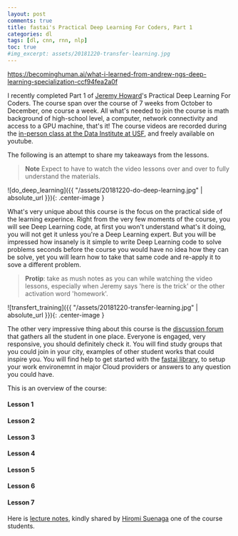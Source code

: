 ```yaml
---
layout: post
comments: true
title: fastai's Practical Deep Learning For Coders, Part 1
categories: dl
tags: [dl, cnn, rnn, nlp]
toc: true
#img_excerpt: assets/20181220-transfer-learning.jpg
---
```


https://becominghuman.ai/what-i-learned-from-andrew-ngs-deep-learning-specialization-ccf94fea2a0f

I recently completed Part 1 of [Jeremy Howard](https://twitter.com/jeremyphoward)'s Practical Deep Learning For Coders. The course span over the course of 7 weeks from October to December, one course a week. All what's needed to join the course is math background of high-school level, a computer, network connectivity and access to a GPU machine, that's it! The course videos are recorded during the [in-person class at the Data Institute at USF](https://www.usfca.edu/data-institute/certificates/deep-learning-part-one), and freely available on youtube.

The following is an attempt to share my takeaways from the lessons.

> **Note** Expect to have to watch the video lessons over and over to fully understand the materials.

![do_deep_learning]({{ "/assets/20181220-do-deep-learning.jpg" | absolute_url }}){: .center-image }

What's very unique about this course is the focus on the practical side of the learning experince. Right from the very few moments of the course, you will see Deep Learning code, at first you won't understand what's it doing, you will not get it unless you're a Deep Learning expert. But you will be impressed how insanely is it simple to write Deep Learning code to solve problems seconds before the course you would have no idea how they can be solve, yet you will learn how to take that same code and re-apply it to sove a different problem.

> **Protip**: take as mush notes as you can while watching the video lessons, especially when Jeremy says 'here is the trick' or the other activation word 'homework'.


![transfert_training]({{ "/assets/20181220-transfer-learning.jpg" | absolute_url }}){: .center-image }


The other very impressive thing about this course is the [discussion forum](http://forums.fast.ai/) that gathers all the student in one place. Everyone is engaged, very responsive, you should definitely check it. You will find study groups that you could join in your city, examples of other student works that could inspire you. You will find help to get started with the [fastai library](http://docs.fast.ai), to setup your work environemnt in major Cloud providers or answers to any question you could have.

This is an overview of the course:

#### Lesson 1

#### Lesson 2

#### Lesson 3

#### Lesson 4

#### Lesson 5

#### Lesson 6

#### Lesson 7


Here is [lecture notes](https://github.com/hiromis/notes), kindly shared by [Hiromi Suenaga](https://twitter.com/hiromi_suenaga) one of the course students.